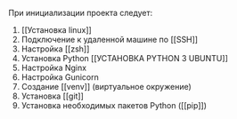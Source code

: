 При инициализации проекта следует:

1. [[Установка linux]]
2. Подключение к удаленной машине по [[SSH]]
3. Настройка  [[zsh]]
4. Установка Python [[УСТАНОВКА PYTHON 3 UBUNTU]]
5. Настройка Nginx
6. Настройка Gunicorn
7. Создание [[venv]] (виртуальное окружение)
8. Установка [[git]]
9. Установка необходимых пакетов Python ([[pip]])
